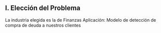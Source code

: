 ## I. Elección del Problema
La industria elegida es la de Finanzas
Aplicación: Modelo de detección de compra de deuda a nuestros clientes
